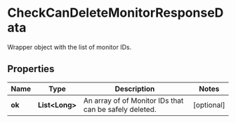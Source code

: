 

# CheckCanDeleteMonitorResponseData

Wrapper object with the list of monitor IDs.
## Properties

Name | Type | Description | Notes
------------ | ------------- | ------------- | -------------
**ok** | **List&lt;Long&gt;** | An array of of Monitor IDs that can be safely deleted. |  [optional]



